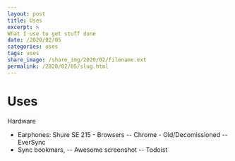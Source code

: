 ```yaml
---
layout: post
title: Uses
excerpt: >
What I use to get stuff done
date: /2020/02/05
categories: uses
tags: uses
share_image: /share_img/2020/02/filename.ext
permalink: /2020/02/05/slug.html
---
```


# Uses

Hardware
- Earphones: Shure SE 215 - Browsers -- Chrome - Old/Decomissioned -- EverSync
- Sync bookmars, -- Awesome screenshot -- Todoist